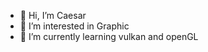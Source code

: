 - 👋 Hi, I’m Caesar
- 👀 I’m interested in Graphic 
- 🌱 I’m currently learning vulkan and openGL

<!---
caesar6747/caesar6747 is a ✨ special ✨ repository because its `README.md` (this file) appears on your GitHub profile.
You can click the Preview link to take a look at your changes.
--->
